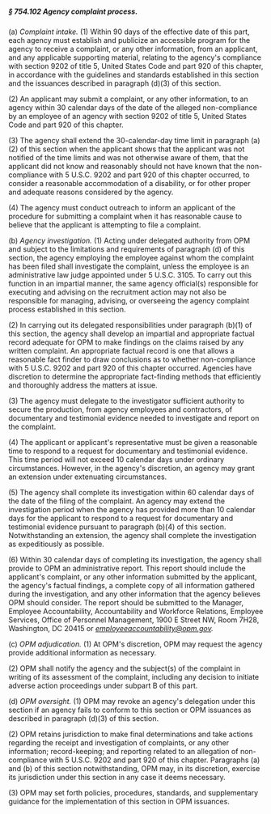 ##### § 754.102 Agency complaint process. #####

(a) *Complaint intake.* (1) Within 90 days of the effective date of this part, each agency must establish and publicize an accessible program for the agency to receive a complaint, or any other information, from an applicant, and any applicable supporting material, relating to the agency's compliance with section 9202 of title 5, United States Code and part 920 of this chapter, in accordance with the guidelines and standards established in this section and the issuances described in paragraph (d)(3) of this section.

(2) An applicant may submit a complaint, or any other information, to an agency within 30 calendar days of the date of the alleged non-compliance by an employee of an agency with section 9202 of title 5, United States Code and part 920 of this chapter.

(3) The agency shall extend the 30-calendar-day time limit in paragraph (a)(2) of this section when the applicant shows that the applicant was not notified of the time limits and was not otherwise aware of them, that the applicant did not know and reasonably should not have known that the non-compliance with 5 U.S.C. 9202 and part 920 of this chapter occurred, to consider a reasonable accommodation of a disability, or for other proper and adequate reasons considered by the agency.

(4) The agency must conduct outreach to inform an applicant of the procedure for submitting a complaint when it has reasonable cause to believe that the applicant is attempting to file a complaint.

(b) *Agency investigation.* (1) Acting under delegated authority from OPM and subject to the limitations and requirements of paragraph (d) of this section, the agency employing the employee against whom the complaint has been filed shall investigate the complaint, unless the employee is an administrative law judge appointed under 5 U.S.C. 3105. To carry out this function in an impartial manner, the same agency official(s) responsible for executing and advising on the recruitment action may not also be responsible for managing, advising, or overseeing the agency complaint process established in this section.

(2) In carrying out its delegated responsibilities under paragraph (b)(1) of this section, the agency shall develop an impartial and appropriate factual record adequate for OPM to make findings on the claims raised by any written complaint. An appropriate factual record is one that allows a reasonable fact finder to draw conclusions as to whether non-compliance with 5 U.S.C. 9202 and part 920 of this chapter occurred. Agencies have discretion to determine the appropriate fact-finding methods that efficiently and thoroughly address the matters at issue.

(3) The agency must delegate to the investigator sufficient authority to secure the production, from agency employees and contractors, of documentary and testimonial evidence needed to investigate and report on the complaint.

(4) The applicant or applicant's representative must be given a reasonable time to respond to a request for documentary and testimonial evidence. This time period will not exceed 10 calendar days under ordinary circumstances. However, in the agency's discretion, an agency may grant an extension under extenuating circumstances.

(5) The agency shall complete its investigation within 60 calendar days of the date of the filing of the complaint. An agency may extend the investigation period when the agency has provided more than 10 calendar days for the applicant to respond to a request for documentary and testimonial evidence pursuant to paragraph (b)(4) of this section. Notwithstanding an extension, the agency shall complete the investigation as expeditiously as possible.

(6) Within 30 calendar days of completing its investigation, the agency shall provide to OPM an administrative report. This report should include the applicant's complaint, or any other information submitted by the applicant, the agency's factual findings, a complete copy of all information gathered during the investigation, and any other information that the agency believes OPM should consider. The report should be submitted to the Manager, Employee Accountability, Accountability and Workforce Relations, Employee Services, Office of Personnel Management, 1900 E Street NW, Room 7H28, Washington, DC 20415 or *employeeaccountability@opm.gov.*

(c) *OPM adjudication.* (1) At OPM's discretion, OPM may request the agency provide additional information as necessary.

(2) OPM shall notify the agency and the subject(s) of the complaint in writing of its assessment of the complaint, including any decision to initiate adverse action proceedings under subpart B of this part.

(d) *OPM oversight.* (1) OPM may revoke an agency's delegation under this section if an agency fails to conform to this section or OPM issuances as described in paragraph (d)(3) of this section.

(2) OPM retains jurisdiction to make final determinations and take actions regarding the receipt and investigation of complaints, or any other information; record-keeping; and reporting related to an allegation of non-compliance with 5 U.S.C. 9202 and part 920 of this chapter. Paragraphs (a) and (b) of this section notwithstanding, OPM may, in its discretion, exercise its jurisdiction under this section in any case it deems necessary.

(3) OPM may set forth policies, procedures, standards, and supplementary guidance for the implementation of this section in OPM issuances.